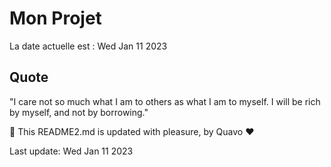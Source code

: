 # Mon Projet

La date actuelle est : Wed Jan 11 2023

## Quote

"I care not so much what I am to others as what I am to myself. I will be rich by myself, and not by borrowing."

🤖 This README2.md is updated with pleasure, by Quavo ❤️

Last update: Wed Jan 11 2023